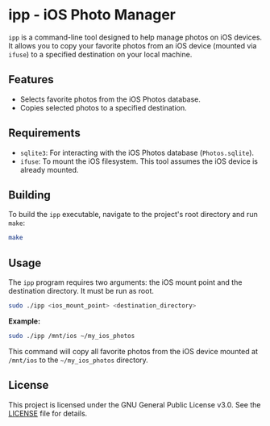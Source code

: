 # ipp - iOS Photo Manager

`ipp` is a command-line tool designed to help manage photos on iOS devices. It allows you to copy your favorite photos from an iOS device (mounted via `ifuse`) to a specified destination on your local machine.

## Features

*   Selects favorite photos from the iOS Photos database.
*   Copies selected photos to a specified destination.

## Requirements

*   `sqlite3`: For interacting with the iOS Photos database (`Photos.sqlite`).
*   `ifuse`: To mount the iOS filesystem. This tool assumes the iOS device is already mounted.

## Building

To build the `ipp` executable, navigate to the project's root directory and run `make`:

```bash
make
```

## Usage

The `ipp` program requires two arguments: the iOS mount point and the destination directory. It must be run as root.

```bash
sudo ./ipp <ios_mount_point> <destination_directory>
```

**Example:**

```bash
sudo ./ipp /mnt/ios ~/my_ios_photos
```

This command will copy all favorite photos from the iOS device mounted at `/mnt/ios` to the `~/my_ios_photos` directory.

## License

This project is licensed under the GNU General Public License v3.0. See the [LICENSE](LICENSE) file for details.

